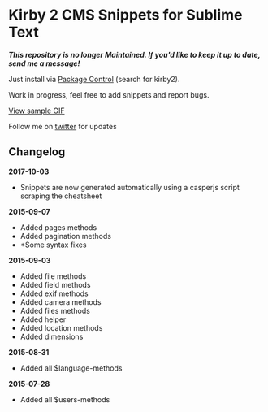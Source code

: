 # Kirby 2 CMS Snippets for Sublime Text


***This repository is no longer Maintained. If you'd like to keep it up to date, send me a message!***


Just install via [Package Control](https://packagecontrol.io/packages/Kirby2%20CMS%20Snippets) (search for kirby2).

Work in progress, feel free to add snippets and report bugs.

[View sample GIF](snippetsample.gif)

Follow me on [twitter](https://twitter.com/mauricehh) for updates

## Changelog

**2017-10-03**

* Snippets are now generated automatically using a casperjs script scraping the cheatsheet

**2015-09-07**
* Added pages methods
* Added pagination methods
* *Some syntax fixes

**2015-09-03**
* Added file methods
* Added field methods
* Added exif methods
* Added camera methods
* Added files methods
* Added helper
* Added location methods
* Added dimensions

**2015-08-31**
* Added all $language-methods

**2015-07-28**
* Added all $users-methods
